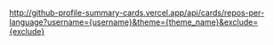 http://github-profile-summary-cards.vercel.app/api/cards/repos-per-language?username={username}&theme={theme_name}&exclude={exclude}